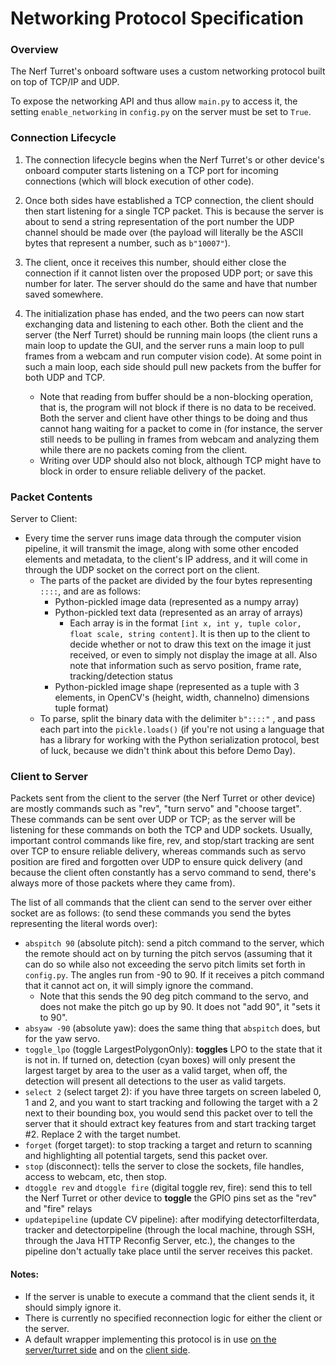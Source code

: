 # Networking Protocol Specification

### Overview
The Nerf Turret's onboard software uses a custom networking protocol built on top of TCP/IP and UDP. 

To expose the networking API and thus allow `main.py` to access it, the setting `enable_networking` in `config.py` on the server must be set to `True`. 


### Connection Lifecycle
1. The connection lifecycle begins when the Nerf Turret's or other device's onboard computer starts listening on a TCP port for incoming connections (which will block execution of other code). 

2. Once both sides have established a TCP connection, the client should then start listening for a single TCP packet. This is because the server is about to send a string representation of the port number the UDP channel should be made over (the payload will literally be the ASCII bytes that represent a number, such as `b"10007"`). 

3. The client, once it receives this number, should either close the connection if it cannot listen over the proposed UDP port; or save this number for later. The server should do the same and have that number saved somewhere.

4. The initialization phase has ended, and the two peers can now start exchanging data and listening to each other. Both the client and the server (the Nerf Turret) should be running main loops (the client runs a main loop to update the GUI, and the server runs a main loop to pull frames from a webcam and run computer vision code). At some point in such a main loop, each side should pull new packets from the buffer for both UDP and TCP.
	* Note that reading from buffer should be a non-blocking operation, that is, the program will not block if there is no data to be received. Both the server and client have other things to be doing and thus cannot hang waiting for a packet to come in (for instance, the server still needs to be pulling in frames from webcam and analyzing them while there are no packets coming from the client.
	* Writing over UDP should also not block, although TCP might have to block in order to ensure reliable delivery of the packet. 

### Packet Contents
Server to Client:
* Every time the server runs image data through the computer vision pipeline, it will transmit the image, along with some other encoded elements and metadata, to the client's IP address, and it will come in through the UDP socket on the correct port on the client.
	* The parts of the packet are divided by the four bytes representing `::::`, and are as follows:
		* Python-pickled image data (represented as a numpy array) 
		* Python-pickled text data (represented as an array of arrays)
			* Each array is in the format `[int x, int y, tuple color, float scale, string content]`. It is then up to the client to decide whether or not to draw this text on the image it just received, or even to simply not display the image at all. Also note that information such as servo position, frame rate, tracking/detection status 
		* Python-pickled image shape (represented as a tuple with 3 elements, in OpenCV's (height, width, channelno) dimensions tuple format)
	* To parse, split the binary data with the delimiter `b"::::"` , and pass each part into the `pickle.loads()` (if you're not using a language that has a library for working with the Python serialization protocol, best of luck, because we didn't think about this before Demo Day).

### Client to Server
Packets sent from the client to the server (the Nerf Turret or other device) are mostly commands such as "rev", "turn servo" and "choose target". These commands can be sent over UDP or TCP; as the server will be listening for these commands on both the TCP and UDP sockets. Usually, important control commands like fire, rev, and stop/start tracking are sent over TCP to ensure reliable delivery, whereas commands such as servo position are fired and forgotten over UDP to ensure quick delivery (and because the client often constantly has a servo command to send, there's always more of those packets where they came from).

The list of all commands that the client can send to the server over either socket are as follows: (to send these commands you send the bytes representing the literal words over):
* `abspitch 90` (absolute pitch): send a pitch command to the server, which the remote should act on by turning the pitch servos (assuming that it can do so while also not exceeding the servo pitch limits set forth in `config.py`. The angles run from -90 to 90. If it receives a pitch command that it cannot act on, it will simply ignore the command.
	* Note that this sends the 90 deg pitch command to the servo, and does not make the pitch go up by 90. It does not "add 90", it "sets it to 90".
* `absyaw -90` (absolute yaw): does the same thing that `abspitch` does, but for the yaw servo.
* `toggle_lpo` (toggle LargestPolygonOnly): **toggles** LPO to the state that it is not in. If turned on, detection (cyan boxes) will only present the largest target by area to the user as a valid target, when off, the detection will present all detections to the user as valid targets.
* `select 2` (select target 2): if you have three targets on screen labeled 0, 1 and 2, and you want to start tracking and following the target with a 2 next to their bounding box, you would send this packet over to tell the server that it should extract key features from and start tracking target #2. Replace 2 with the target numbet. 
* `forget` (forget target): to stop tracking a target and return to scanning and highlighting all potential targets, send this packet over.
* `stop` (disconnect): tells the server to close the sockets, file handles, access to webcam, etc, then stop. 
* `dtoggle rev` and `dtoggle fire` (digital toggle rev, fire): send this to tell the Nerf Turret or other device to **toggle** the GPIO pins set as the "rev" and "fire" relays
* `updatepipeline` (update CV pipeline): after modifying detectorfilterdata, tracker and detectorpipeline (through the local machine, through SSH, through the Java HTTP Reconfig Server, etc.), the changes to the pipeline don't actually take place until the server receives this packet.

#### Notes:
* If the server is unable to execute a command that the client sends it, it should simply ignore it. 
* There is currently no specified reconnection logic for either the client or the server. 
* A default wrapper implementing this protocol is in use [on the server/turret side](https://github.com/yearbook-milk/usgnerfwars/blob/main/net/server/remote.py) and on the [client side](https://github.com/yearbook-milk/usgnerfwars-remotecontroller/blob/main/remote.py).